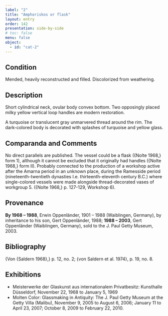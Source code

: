 ```yaml
---
label: "2"
title: "Amphoriskos or flask"
layout: entry
order: 142
presentation: side-by-side
# toc: false
menu: false
object:
  - id: "cat-2"
---
```


## Condition

Mended, heavily reconstructed and filled. Discolorized from weathering. 

## Description

Short cylindrical neck, ovular body convex bottom. Two opposingly placed milky yellow vertical loop handles are modern restoration. 

A turquoise or translucent gray unmarvered thread around the rim. The dark-colored body is decorated with splashes of turquoise and yellow glass.

## Comparanda and Comments

No direct parallels are published. The vessel could be a flask ({Nolte 1968,} form 1), although it cannot be excluded that it originally had handles ({Nolte 1968,} form II). Probably connected to the production of a workshop active after the Amarna period in an unknown place, during the Ramesside period (nineteenth-twentieth dynasties I.e. thirteenth-eleventh century B.C.) where single-colored vessels were made alongside thread-decorated vases of workgroup 5. ({Nolte 1968,} p. 127-129, Workshop 6).

## Provenance

**By 1968 – 1988**, Erwin Oppenländer, 1901 – 1988 (Waiblingen, Germany), by inheritance to his son, Gert Oppenländer, 1988; **1988 – 2003**, Gert Oppenländer (Waiblingen, Germany), sold to the J. Paul Getty Museum, 2003.

## Bibliography

{Von {Saldern 1968},} p. 12, no. 2; {von Saldern et al. 1974}, p. 19, no. 8.

## Exhibitions

- Meisterwerke der Glaskunst aus internationalem Privatbesitz: Kunsthalle Düsseldorf, November 22, 1968 to January 5, 1969
- Molten Color: Glassmaking in Antiquity: The J. Paul Getty Museum at the Getty Villa (Malibu), November 9, 2005 to August 6, 2006; January 11 to April 23, 2007; October 8, 2009 to February 22, 2010.
